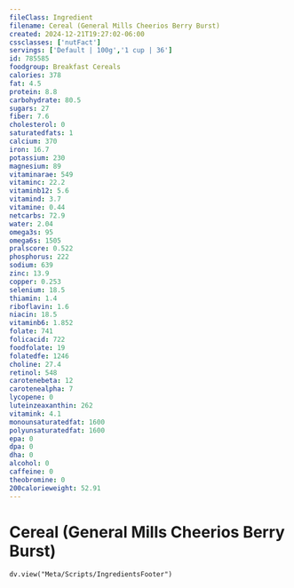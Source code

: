 ```yaml
---
fileClass: Ingredient
filename: Cereal (General Mills Cheerios Berry Burst)
created: 2024-12-21T19:27:02-06:00
cssclasses: ['nutFact']
servings: ['Default | 100g','1 cup | 36']
id: 785585
foodgroup: Breakfast Cereals
calories: 378
fat: 4.5
protein: 8.8
carbohydrate: 80.5
sugars: 27
fiber: 7.6
cholesterol: 0
saturatedfats: 1
calcium: 370
iron: 16.7
potassium: 230
magnesium: 89
vitaminarae: 549
vitaminc: 22.2
vitaminb12: 5.6
vitamind: 3.7
vitamine: 0.44
netcarbs: 72.9
water: 2.04
omega3s: 95
omega6s: 1505
pralscore: 0.522
phosphorus: 222
sodium: 639
zinc: 13.9
copper: 0.253
selenium: 18.5
thiamin: 1.4
riboflavin: 1.6
niacin: 18.5
vitaminb6: 1.852
folate: 741
folicacid: 722
foodfolate: 19
folatedfe: 1246
choline: 27.4
retinol: 548
carotenebeta: 12
carotenealpha: 7
lycopene: 0
luteinzeaxanthin: 262
vitamink: 4.1
monounsaturatedfat: 1600
polyunsaturatedfat: 1600
epa: 0
dpa: 0
dha: 0
alcohol: 0
caffeine: 0
theobromine: 0
200calorieweight: 52.91
---
```


# Cereal (General Mills Cheerios Berry Burst)

```dataviewjs
dv.view("Meta/Scripts/IngredientsFooter")
```